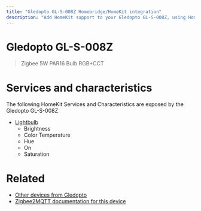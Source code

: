 ```yaml
---
title: "Gledopto GL-S-008Z Homebridge/HomeKit integration"
description: "Add HomeKit support to your Gledopto GL-S-008Z, using Homebridge, Zigbee2MQTT and homebridge-z2m."
---
```

<!---
This file has been GENERATED using src/docgen/docgen.ts
DO NOT EDIT THIS FILE MANUALLY!
-->
# Gledopto GL-S-008Z
> Zigbee 5W PAR16 Bulb RGB+CCT


# Services and characteristics
The following HomeKit Services and Characteristics are exposed by
the Gledopto GL-S-008Z

* [Lightbulb](../../light.md)
  * Brightness
  * Color Temperature
  * Hue
  * On
  * Saturation


# Related
* [Other devices from Gledopto](../index.md#gledopto)
* [Zigbee2MQTT documentation for this device](https://www.zigbee2mqtt.io/devices/GL-S-008Z.html)